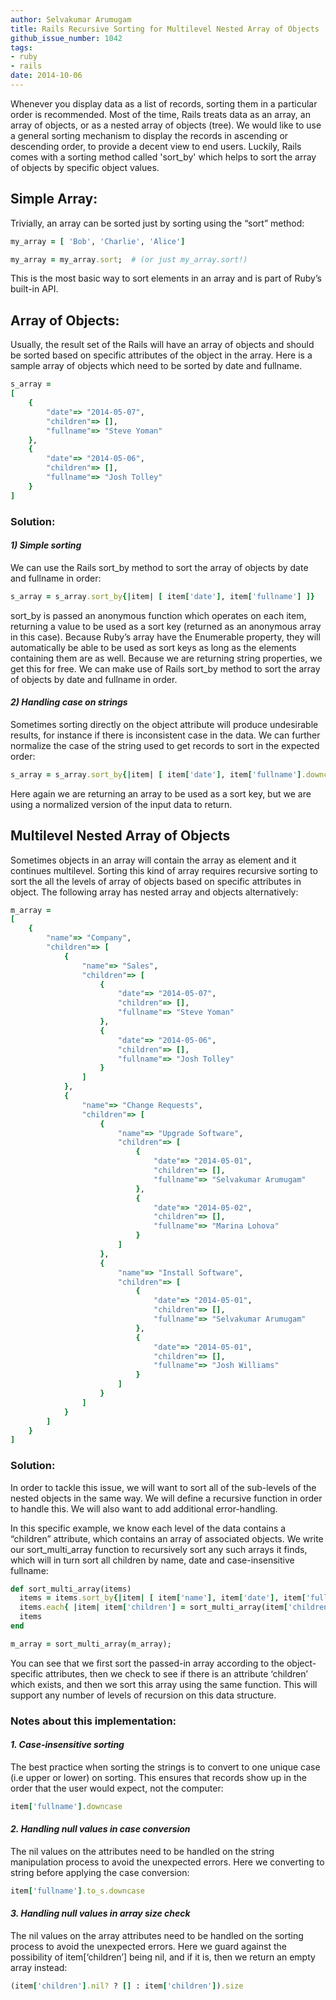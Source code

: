 ```yaml
---
author: Selvakumar Arumugam
title: Rails Recursive Sorting for Multilevel Nested Array of Objects
github_issue_number: 1042
tags:
- ruby
- rails
date: 2014-10-06
---
```



Whenever you display data as a list of records, sorting them in a particular order is recommended. Most of the time, Rails treats data as an array, an array of objects, or as a nested array of objects (tree). We would like to use a general sorting mechanism to display the records in ascending or descending order, to provide a decent view to end users. Luckily, Rails comes with a sorting method called 'sort_by' which helps to sort the array of objects by specific object values.

## Simple Array:

Trivially, an array can be sorted just by sorting using the “sort” method:

```ruby
my_array = [ 'Bob', 'Charlie', 'Alice']

my_array = my_array.sort;  # (or just my_array.sort!)
```

This is the most basic way to sort elements in an array and is part of Ruby’s built-in API.

## Array of Objects:

Usually, the result set of the Rails will have an array of objects and should be sorted based on specific attributes of the object in the array. Here is a sample array of objects which need to be sorted by date and fullname.

```ruby
s_array =
[  
    {
        "date"=> "2014-05-07",
        "children"=> [],
        "fullname"=> "Steve Yoman"
    },
    {
        "date"=> "2014-05-06",
        "children"=> [],
        "fullname"=> "Josh Tolley"
    }
]
```

### Solution:

#### ***1) Simple sorting***

We can use the Rails sort_by method to sort the array of objects by date and fullname in order:

```ruby
s_array = s_array.sort_by{|item| [ item['date'], item['fullname'] ]}
```

sort_by is passed an anonymous function which operates on each item, returning a value to be used as a sort key (returned as an anonymous array in this case). Because Ruby’s array have the Enumerable property, they will automatically be able to be used as sort keys as long as the elements containing them are as well. Because we are returning string properties, we get this for free. We can make use of Rails sort_by method to sort the array of objects by date and fullname in order.

#### ***2) Handling case on strings***

Sometimes sorting directly on the object attribute will produce undesirable results, for instance if there is inconsistent case in the data. We can further normalize the case of the string used to get records to sort in the expected order:

```ruby
s_array = s_array.sort_by{|item| [ item['date'], item['fullname'].downcase ]}
```

Here again we are returning an array to be used as a sort key, but we are using a normalized version of the input data to return.

## Multilevel Nested Array of Objects

Sometimes objects in an array will contain the array as element and it continues multilevel. Sorting this kind of array requires recursive sorting to sort the all the levels of array of objects based on specific attributes in object. The following array has nested array and objects alternatively:

```ruby
m_array =
[
    {
        "name"=> "Company",
        "children"=> [
            {
                "name"=> "Sales",
                "children"=> [
                    {
                        "date"=> "2014-05-07",
                        "children"=> [],
                        "fullname"=> "Steve Yoman"
                    },
                    {
                        "date"=> "2014-05-06",
                        "children"=> [],
                        "fullname"=> "Josh Tolley"
                    }
                ]
            },
            {
                "name"=> "Change Requests",
                "children"=> [
                    {
                        "name"=> "Upgrade Software",
                        "children"=> [
                            {
                                "date"=> "2014-05-01",
                                "children"=> [],
                                "fullname"=> "Selvakumar Arumugam"
                            },
                            {
                                "date"=> "2014-05-02",
                                "children"=> [],
                                "fullname"=> "Marina Lohova"
                            }
                        ]
                    },
                    {
                        "name"=> "Install Software",
                        "children"=> [
                            {
                                "date"=> "2014-05-01",
                                "children"=> [],
                                "fullname"=> "Selvakumar Arumugam"
                            },
                            {
                                "date"=> "2014-05-01",
                                "children"=> [],
                                "fullname"=> "Josh Williams"
                            }
                        ]
                    }
                ]
            }
        ]
    }
]
```

### Solution:

In order to tackle this issue, we will want to sort all of the sub-levels of the nested objects in the same way. We will define a recursive function in order to handle this. We will also want to add additional error-handling.

In this specific example, we know each level of the data contains a “children” attribute, which contains an array of associated objects.  We write our sort_multi_array function to recursively sort any such arrays it finds, which will in turn sort all children by name, date and case-insensitive fullname:

```ruby
def sort_multi_array(items)
  items = items.sort_by{|item| [ item['name'], item['date'], item['fullname'].to_s.downcase ]}
  items.each{ |item| item['children'] = sort_multi_array(item['children']) if (item['children'].nil? ? [] : item['children']).size > 0 }
  items
end

m_array = sort_multi_array(m_array);
```

You can see that we first sort the passed-in array according to the object-specific attributes, then we check to see if there is an attribute ‘children’ which exists, and then we sort this array using the same function. This will support any number of levels of recursion on this data structure.

### Notes about this implementation:

#### *1. Case-insensitive sorting*

The best practice when sorting the strings is to convert to one unique case (i.e upper or lower) on sorting. This ensures that records show up in the order that the user would expect, not the computer:

```ruby
item['fullname'].downcase
```

#### *2. Handling null values in case conversion*

The nil values on the attributes need to be handled on the string manipulation process to avoid the unexpected errors. Here we converting to string before applying the case conversion:

```ruby
item['fullname'].to_s.downcase
```

#### *3. Handling null values in array size check*

The nil values on the array attributes need to be handled on the sorting process to avoid the unexpected errors. Here we guard against the possibility of item[‘children’] being nil, and if it is, then we return an empty array instead:

```ruby
(item['children'].nil? ? [] : item['children']).size
```


